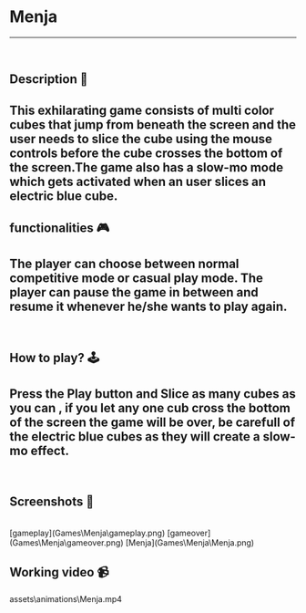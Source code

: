 # **Menja** 

---

<br>

## **Description 📃**
This exhilarating game consists of multi color cubes that jump from beneath the screen and the user needs to slice the cube using the mouse controls before the cube crosses the bottom of the screen.The game also has a slow-mo mode which gets activated when an user slices an electric blue cube.
- 

## **functionalities 🎮**
The player can choose between normal competitive mode or casual play mode. The player can pause the game in between and resume it whenever he/she wants to play again.
- 
<br>

## **How to play? 🕹️**
Press the Play button and Slice as many cubes as you can , if you let any one cub cross the bottom of the screen the game will be over, be carefull of the electric blue cubes as they will create a slow-mo effect.
- 

<br>

## **Screenshots 📸**

<br>
[gameplay](Games\Menja\gameplay.png)
[gameover](Games\Menja\gameover.png)
[Menja](Games\Menja\Menja.png)

<br>

## **Working video 📹**

assets\animations\Menja.mp4
